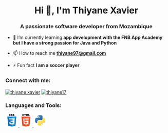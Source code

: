 <h1 align="center">Hi 👋, I'm Thiyane Xavier</h1>
<h3 align="center">A passionate software developer from Mozambique</h3>

- 🌱 I’m currently learning **app development with the FNB App Academy but I have a strong passion for Java and Python**

- 📫 How to reach me **thiyane97@gmail.com**

- ⚡ Fun fact **I am a soccer player**

<h3 align="left">Connect with me:</h3>
<p align="left">
<a href="www.linkedin.com/in/thiyane-xavier-9aa09a345" target="blank"><img align="center" src="https://raw.githubusercontent.com/rahuldkjain/github-profile-readme-generator/master/src/images/icons/Social/linked-in-alt.svg" alt="thiyane xavier" height="30" width="40" /></a>
<a href="https://instagram.com/thiyane17" target="blank"><img align="center" src="https://raw.githubusercontent.com/rahuldkjain/github-profile-readme-generator/master/src/images/icons/Social/instagram.svg" alt="thiyane17" height="30" width="40" /></a>
</p>

<h3 align="left">Languages and Tools:</h3>
<p align="left"> <a href="https://www.w3schools.com/css/" target="_blank" rel="noreferrer"> <img src="https://raw.githubusercontent.com/devicons/devicon/master/icons/css3/css3-original-wordmark.svg" alt="css3" width="40" height="40"/> </a> <a href="https://www.w3.org/html/" target="_blank" rel="noreferrer"> <img src="https://raw.githubusercontent.com/devicons/devicon/master/icons/html5/html5-original-wordmark.svg" alt="html5" width="40" height="40"/> </a>  <a href="https://www.python.org" target="_blank" rel="noreferrer"> <img src="https://raw.githubusercontent.com/devicons/devicon/master/icons/python/python-original.svg" alt="python" width="40" height="40"/> </a> </p>
